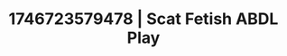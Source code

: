 ---
categories:
- Softcore narrative
- Audio stimulation
- AI-generated
- Subtle kink
- Gothic romance
- Pleasure mapping
- ASMR
- Cosplay
image: /assets/images/1746723579478.jpg
layout: post
seo:
  description: Featured content with high-quality ABDL Play, Scat Fetish. HD images
    available.
  keywords: ABDL Play, Scat Fetish
  og_image: /assets/images/1746723579478.jpg
  schema_type: VisualArtwork
tags:
- '#1746723579478'
- ABDL Play
- Scat Fetish
title: 1746723579478 | Scat Fetish ABDL Play
---